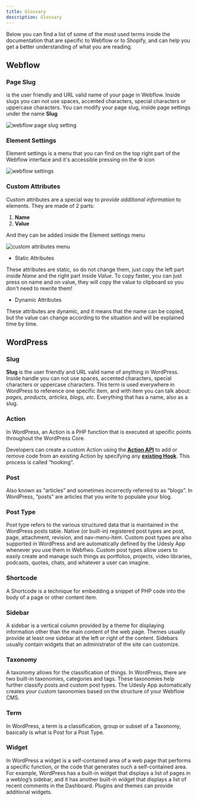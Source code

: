 ```yaml
---
title: Glossary
description: Glossary
---
```


Below you can find a list of some of the most used terms inside the documentation that are specific to Webflow or to Shopify, and can help you get a better understanding of what you are reading.


## Webflow

### Page Slug

is the user friendly and URL valid name of your page in Webflow. Inside slugs you can not use spaces, accented characters, special characters or uppercase characters. You can modify your page slug, inside page settings under the name **Slug**

![webflow page slug setting](/images/webflow-slug.png)

### Element Settings

Element settings is a menu that you can find on the top right part of the Webflow interface and it's accessible pressing on the ⚙️ icon



![webflow settings](/images/webflow-settings.png)



### Custom Attributes

Custom attributes are a special way to *provide additional information* to elements. They are made of 2 parts:

1. **Name**
2. **Value**

And they can be added inside the Element settings menu



![custom attributes menu](/images/add-custom-attributes.png)

* Static Attributes

<custom-attribute name="name" value="value"></custom-attribute> 

These attributes are static, so do not change them, just copy the left part inside *Name* and the right part inside *Value*. To copy faster, you can just press on name and on value, they will copy the value to clipboard so you don't need to rewrite them!



* Dynamic Attributes

<custom-attribute dynamic name="name" value="dynamic-value"></custom-attribute> 

These attributes are dynamic, and it means that the name can be copied, but the value can change according to the situation and will be explained time by time.





## WordPress

### Slug

**Slug** is the user friendly and URL valid name of anything in WordPress. Inside handle you can not use spaces, accented characters, special characters or uppercase characters. This term is used everywhere in WordPress to reference one specific item, and with item you can talk about: *pages, products, articles, blogs, etc.* Everything that has a name, also as a slug. 

### Action
In WordPress, an Action is a PHP function that is executed at specific points throughout the WordPress Core.

Developers can create a custom Action using the [**Action API**](https://codex.wordpress.org/Function_Reference/add_action) to add or remove code from an existing Action by specifying any [**existing Hook**](https://codex.wordpress.org/Plugin_API/Action_Reference). This process is called “hooking“.

### Post
Also known as “articles” and sometimes incorrectly referred to as “blogs”. In WordPress, “posts” are articles that you write to populate your blog.

### Post Type
Post type refers to the various structured data that is maintained in the WordPress posts table. Native (or built-in) registered post types are post, page, attachment, revision, and nav-menu-item. Custom post types are also supported in WordPress and are automatically defined by the Udesly App whenever you use them in Webflwo. Custom post types allow users to easily create and manage such things as portfolios, projects, video libraries, podcasts, quotes, chats, and whatever a user can imagine.

### Shortcode
A Shortcode is a technique for embedding a snippet of PHP code into the body of a page or other content item.

### Sidebar
A sidebar is a vertical column provided by a theme for displaying information other than the main content of the web page. Themes usually provide at least one sidebar at the left or right of the content. Sidebars usually contain widgets that an administrator of the site can customize.

### Taxonomy
A taxonomy allows for the classification of things. In WordPress, there are two built-in taxonomies, categories and tags. These taxonomies help further classify posts and custom post types. The Udesly App automatically creates your custom taxonomies based on the structure of your Webflow CMS.

### Term
In WordPress, a term is a classification, group or subset of a Taxonomy, basically is what is Post for a Post Type.

### Widget
In WordPress a widget is a self-contained area of a web page that performs a specific function, or the code that generates such a self-contained area. For example, WordPress has a built-in widget that displays a list of pages in a weblog’s sidebar, and it has another built-in widget that displays a list of recent comments in the Dashboard. Plugins and themes can provide additional widgets.

